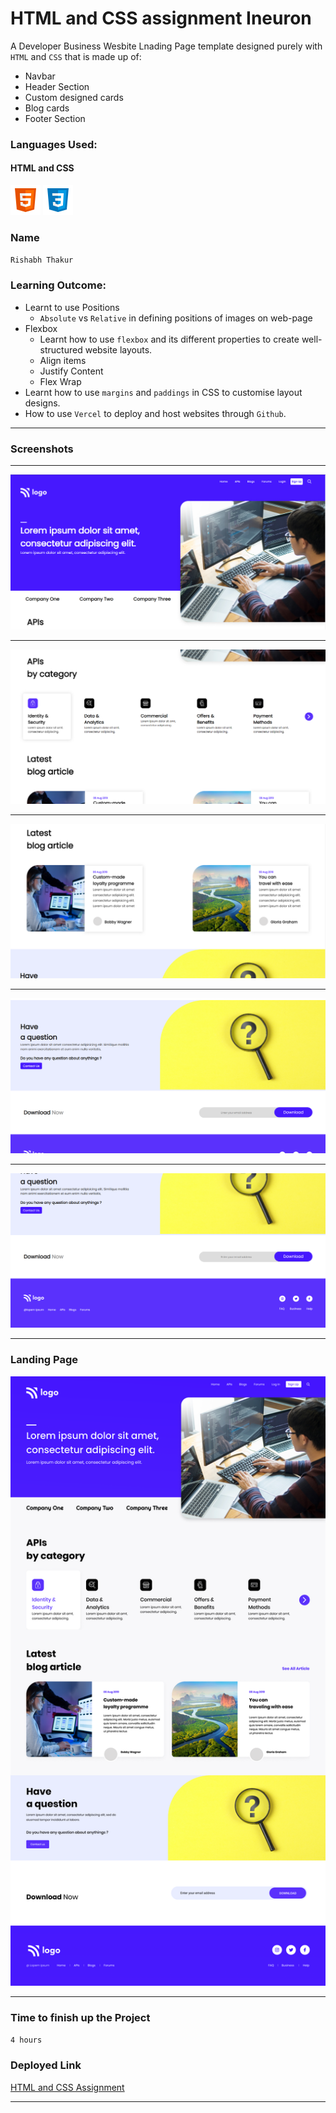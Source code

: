 # HTML and CSS assignment Ineuron

A Developer Business Wesbite Lnading Page template designed purely with `HTML` and `CSS` that is made up of: 
- Navbar
- Header Section
- Custom designed cards 
- Blog cards
- Footer Section

### Languages Used:
#### HTML and CSS
 ![HTML](./readme-icons/html.png) 
 ![CSS](./readme-icons/css.png)
### Name
`Rishabh Thakur`
### Learning Outcome:
- Learnt to use Positions
  - `Absolute` vs `Relative` in defining positions of images on web-page
- Flexbox
  - Learnt how to use `flexbox` and its different properties to create well- structured  website layouts.
   - Align items
   - Justify Content
   - Flex Wrap
- Learnt how to use `margins` and `paddings` in CSS to customise layout designs.
- How to use `Vercel` to deploy and host websites through `Github`.

***

### Screenshots

***
![1](./screen-shots/1.png)
***
![2](./screen-shots/2.png)
***
![3](./screen-shots/3.png)
***
![4](./screen-shots/4.png)
***
![5](./screen-shots/5.png)
***

### Landing Page

![](./screen-shots/9.png)

***

### Time to finish up the Project 
  `4 hours`

### Deployed Link
[HTML and CSS Assignment]()

***